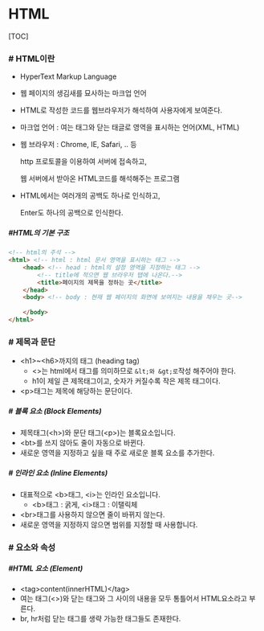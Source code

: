 # HTML

[TOC]



### # HTML이란

- HyperText Markup Language

- 웹 페이지의 생김새를 묘사하는 마크업 언어

- HTML로 작성한 코드를 웹브라우저가 해석하여 사용자에게 보여준다.

- 마크업 언어 : 여는 태그와 닫는 태글로 영역을 표시하는 언어(XML, HTML)

- 웹 브라우저 : Chrome, IE, Safari, .. 등

  http 프로토콜을 이용하여 서버에 접속하고, 

  웹 서버에서 받아온 HTML코드를 해석해주는 프로그램

- HTML에서는 여러개의 공백도 하나로 인식하고, 

  Enter도 하나의 공백으로 인식한다.

##### #HTML의 기본 구조

```html
<!-- html의 주석 -->
<html> <!-- html : html 문서 영역을 표시하는 태그 -->
    <head> <!-- head : html의 설정 영역을 지정하는 태그 -->
        <!-- title에 적으면 웹 브라우저 탭에 나온다.-->
        <title>페이지의 제목을 정하는 곳</title>
    </head>
    <body> <!-- body : 현재 웹 페이지의 화면에 보여지는 내용을 채우는 곳-->
        
    </body>
</html>
```



### # 제목과 문단

- &lt;h1&gt;~&lt;h6&gt;까지의 태그 (heading tag)
  - &lt;&gt;는 html에서 태그를 의미하므로 `&lt;와 &gt;로`작성 해주어야 한다.
  - h1이 제일 큰 제목태그이고, 숫자가 커질수록 작은 제목 태그이다.
- &lt;p&gt;태그는 제목에 해당하는 문단이다.

##### # 블록 요소 (Block Elements)

- 제목태그(&lt;h&gt;)와 문단 태그(&lt;p&gt;)는 블록요소입니다.
- &lt;bt&gt;를 쓰지 않아도 줄이 자동으로 바뀐다.
- 새로운 영역을 지정하고 싶을 때 주로 새로운 블록 요소를 추가한다.

##### # 인라인 요소 (Inline Elements)

- 대표적으로 &lt;b&gt;태그, &lt;i&gt;는 인라인 요소입니다.
  - &lt;b&gt;태그 : 굵게, &lt;i&gt;태그 : 이탤릭체
- &lt;br&gt;태그를 사용하지 않으면 줄이 바뀌지 않는다.
- 새로운 영역을 지정하지 않으면 범위를 지정할 때 사용합니다.

### # 요소와 속성

##### #HTML 요소 (Element)

- &lt;tag&gt;content(innerHTML)&lt;/tag&gt;
- 여는 태그(&lt;&gt;)와 닫는 태그와 그 사이의 내용을 모두 통틀어서 HTML요소라고 부른다.
- br, hr처럼 닫는 태그를 생략 가능한 태그들도 존재한다.

